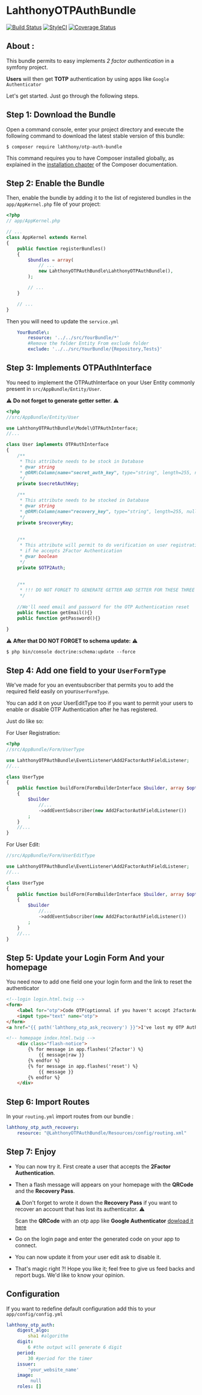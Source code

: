 LahthonyOTPAuthBundle
============

[![Build Status](https://travis-ci.org/LopezAnthony/LahthonyOTPAuthBundle.svg?branch=master)](https://travis-ci.org/LopezAnthony/LahthonyOTPAuthBundle)
[![StyleCI](https://styleci.io/repos/112461062/shield?branch=master)](https://styleci.io/repos/112461062)
[![Coverage Status](https://coveralls.io/repos/github/LopezAnthony/LahthonyOTPAuthBundle/badge.svg?branch=master)](https://coveralls.io/github/LopezAnthony/LahthonyOTPAuthBundle?branch=master)

About :
--------------------------

This bundle permits to easy implements *2 factor authentication* in a symfony project. 

**Users** will then get **TOTP** authentication by using apps like `Google Authenticator`

Let's get started. Just go through the following steps.

Step 1: Download the Bundle
---------------------------

Open a command console, enter your project directory and execute the
following command to download the latest stable version of this bundle:

```console
$ composer require lahthony/otp-auth-bundle
```

This command requires you to have Composer installed globally, as explained
in the [installation chapter](https://getcomposer.org/doc/00-intro.md)
of the Composer documentation.

Step 2: Enable the Bundle
-------------------------

Then, enable the bundle by adding it to the list of registered bundles
in the `app/AppKernel.php` file of your project:

```php
<?php
// app/AppKernel.php

// ...
class AppKernel extends Kernel
{
    public function registerBundles()
    {
        $bundles = array(
            // ...
            new LahthonyOTPAuthBundle\LahthonyOTPAuthBundle(),
        );

        // ...
    }

    // ...
}
```

Then you will need to update the `service.yml`

```yaml
    YourBundle\:
        resource: '../../src/YourBundle/*'
        #Remove the folder Entity From exclude folder 
        exclude: '../../src/YourBundle/{Repository,Tests}'
```

Step 3: Implements OTPAuthInterface
-------------------------

You need to implement the OTPAuthInterface on your User Entity commonly present in `src/AppBundle/Entity/User`. 

:warning: **Do not forget to generate getter setter.** :warning:

```php
<?php
//src/AppBundle/Entity/User

use LahthonyOTPAuthBundle\Model\OTPAuthInterface;
//...

class User implements OTPAuthInterface
{
    /**
     * This attribute needs to be stock in Database
     * @var string 
     * @ORM\Column(name="secret_auth_key", type="string", length=255, nullable=true)
     */
    private $secretAuthKey;

    /**
     * This attribute needs to be stocked in Database   
     * @var string
     * @ORM\Column(name="recovery_key", type="string", length=255, nullable=true)
     */
    private $recoveryKey;
    
    
    /**
     * This attribute will permit to do verification on user registration 
     * if he accepts 2Factor Authentication 
     * @var boolean
     */
    private $OTP2Auth;
    
  
    /**
     * !!! DO NOT FORGET TO GENERATE GETTER AND SETTER FOR THESE THREE ATTRIBUTES !!! 
     */
    
    //We'll need email and password for the OTP Authentication reset
    public function getEmail(){}
    public function getPassword(){}
        
}
```
:warning: **After that DO NOT FORGET to schema update:** :warning:

```console
$ php bin/console doctrine:schema:update --force
```


Step 4: Add one field to your `UserFormType`
-------------------------

We've made for you an eventsubscriber that permits you to add the required field easily on your`UserFormType`. 

You can add it on your UserEditType too if you want to permit your users to enable or disable OTP Authentication after he has registered.

Just do like so:

For User Registration:

```php
<?php
//src/AppBundle/Form/UserType

use LahthonyOTPAuthBundle\EventListener\Add2FactorAuthFieldListener;
//...

class UserType 
{
    public function buildForm(FormBuilderInterface $builder, array $options)
    {
        $builder
            //...
            ->addEventSubscriber(new Add2FactorAuthFieldListener())
        ;
    }
    //...
}
```
For User Edit:
```php
//src/AppBundle/Form/UserEditType

use LahthonyOTPAuthBundle\EventListener\Add2FactorAuthFieldListener;
//...

class UserType 
{
    public function buildForm(FormBuilderInterface $builder, array $options)
    {
        $builder
            //...
            ->addEventSubscriber(new Add2FactorAuthFieldListener())
        ;
    }
    //...
}
```

Step 5: Update your Login Form And your homepage
-------------------------

You need now to add one field one your login form and the link to reset the authenticator

```html
<!--login login.html.twig -->
<form>
    <label for="otp">Code OTP(optionnal if you haven't accept 2factorAuth)</label>
    <input type="text" name="otp">
</form>
<a href="{{ path('lahthony_otp_ask_recovery') }}">I've lost my OTP Authenticator.</a>
```
```html
<!-- homepage index.html.twig -->
    <div class="flash-notice">
        {% for message in app.flashes('2factor') %}
            {{ message|raw }}
        {% endfor %}
        {% for message in app.flashes('reset') %}
            {{ message }}
        {% endfor %}
    </div>
```

Step 6: Import Routes
-------------------------

In your `routing.yml` import routes from our bundle :

```yaml
lahthony_otp_auth_recovery:
    resource: "@LahthonyOTPAuthBundle/Resources/config/routing.xml"
```

Step 7: Enjoy
-------------------------

- You can now try it. First create a user that accepts the **2Factor Authentication**.

- Then a flash message will appears on your homepage with the **QRCode** and the **Recovery Pass**.
 
    :warning: Don't forget to wrote it down the **Recovery Pass** if you want to recover an account that has lost its authenticator. :warning:

    Scan the **QRCode** with an otp app like **Google Authenticator** [dowload it here](https://play.google.com/store/apps/details?id=com.google.android.apps.authenticator2&hl=fr)

- Go on the login page and enter the generated code on your app to connect.

- You can now update it from your user edit ask to disable it.

- That's magic right ?! Hope you like it; feel free to give us feed backs and report bugs. We'd like to know your opinion. 

Configuration
-------------------------

If you want to redefine default configuration add this to your `app/config/config.yml`

```yaml
lahthony_otp_auth:
    digest_algo:
        sha1 #algorithm
    digit:
        6 #the output will generate 6 digit 
    period:
        30 #period for the timer
    issuer:
        'your_website_name'
    image:
         null
    roles: []
```
